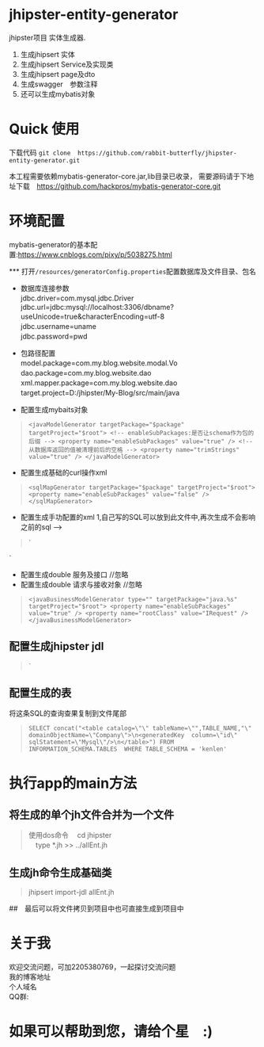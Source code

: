 # jhipster-entity-generator
jhipster项目 实体生成器. 
1. 生成jhipsert 实体
2. 生成jhipsert Service及实现类
3. 生成jhipsert page及dto
4. 生成swagger　参数注释
5. 还可以生成mybatis对象

# Quick 使用 
下载代码
`git clone  https://github.com/rabbit-butterfly/jhipster-entity-generator.git`

本工程需要依赖mybatis-generator-core.jar,lib目录已收录，
需要源码请于下地址下载　https://github.com/hackpros/mybatis-generator-core.git
# 环境配置
mybatis-generator的基本配置:https://www.cnblogs.com/pixy/p/5038275.html


*** 打开`/resources/generatorConfig.properties`配置数据库及文件目录、包名
* 数据库连接参数　　<br>
jdbc.driver=com.mysql.jdbc.Driver 　<br>
jdbc.url=jdbc:mysql://localhost:3306/dbname?useUnicode=true&characterEncoding=utf-8 　<br>
jdbc.username=uname 　　<br>
jdbc.password=pwd 　　<br>
* 包路径配置　　<br>
model.package=com.my.blog.website.modal.Vo　<br>
dao.package=com.my.blog.website.dao　<br>
xml.mapper.package=com.my.blog.website.dao　<br>
target.project=D:/jhipster/My-Blog/src/main/java　<br>



* 配置生成mybaits对象
>`<javaModelGenerator targetPackage="$package"   targetProject="$root">
    <!-- enableSubPackages:是否让schema作为包的后缀 -->
    <property name="enableSubPackages" value="true" />
    <!-- 从数据库返回的值被清理前后的空格 -->
    <property name="trimStrings" value="true" />
</javaModelGenerator>`

* 配置生成基础的curl操作xml 
>`<sqlMapGenerator targetPackage="$package"
    targetProject="$root">
    <property name="enableSubPackages" value="false" />
</sqlMapGenerator>`

* 配置生成手功配置的xml 1,自己写的SQL可以放到此文件中,再次生成不会影响之前的sql -->
>`<sqlMapGenerator targetPackage="$package" targetBody="false"
    targetProject="$root">
    <property name="enableSubPackages" value="true" />
</sqlMapGenerator>
<javaClientGenerator type="XMLMAPPER"
    targetPackage="$package" targetProject="$root">
    <property name="enableSubPackages" value="true" />
    <property name="rootInterface" value="BaseMapper" />
</javaClientGenerator>`


* 配置生成double 服务及接口    //忽略
* 配置生成double 请求与接收对象 //忽略
>`<javaBusinessModelGenerator type="" targetPackage="java.%s" targetProject="$root">
      <property name="enableSubPackages" value="true" />
      <property name="rootClass" value="IRequest" />
</javaBusinessModelGenerator>`

##  配置生成jhipster jdl 
>`<uiGenerator type="JDL"  targetProject="${target.project}"
  		targetProject="$root" implementationPackage="test">
  	</uiGenerator>
   
##  配置生成的表
   将这条SQL的查询查果复制到文件尾部
>`SELECT concat("<table catalog=\"\" tableName=\"",TABLE_NAME,"\" domainObjectName=\"Company\">\n<generatedKey 
			column=\"id\" sqlStatement=\"Mysql\"/>\n</table>") FROM INFORMATION_SCHEMA.TABLES 
			WHERE TABLE_SCHEMA = 'kenlen'`
#  执行app的main方法

## 将生成的单个jh文件合并为一个文件
> 使用dos命令　 cd jhipster <br>
>             　type *.jh >> ../allEnt.jh 

## 生成jh命令生成基础类
> jhipsert import-jdl allEnt.jh


##　最后可以将文件拷贝到项目中也可直接生成到项目中

# 关于我
欢迎交流问题，可加2205380769，一起探讨交流问题<br>
我的博客地址<br>
个人域名<br>
QQ群:
# 如果可以帮助到您，请给个星　:)



